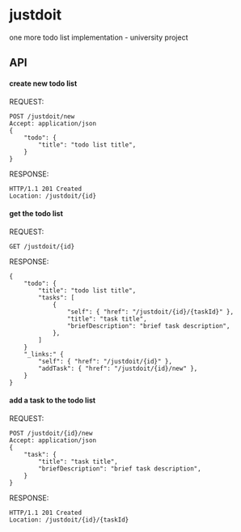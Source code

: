 # justdoit
one more todo list implementation - university project

## API

#### create new todo list
REQUEST:
```
POST /justdoit/new
Accept: application/json
{
	"todo": {
		"title": "todo list title",
	}
}
```
RESPONSE:
```
HTTP/1.1 201 Created
Location: /justdoit/{id}
```
#### get the todo list
REQUEST:
```
GET /justdoit/{id}
```
RESPONSE:
```
{
	"todo": {
		"title": "todo list title",
		"tasks": [
			{
				"self": { "href": "/justdoit/{id}/{taskId}" },
				"title": "task title",
				"briefDescription": "brief task description",
			},
		]
	}
	"_links:" {
		"self": { "href": "/justdoit/{id}" },
		"addTask": { "href": "/justdoit/{id}/new" },
	}
}
```
#### add a task to the todo list
REQUEST:
```
POST /justdoit/{id}/new
Accept: application/json
{
	"task": {
		"title": "task title",
		"briefDescription": "brief task description",
	}
}
```
RESPONSE:
```
HTTP/1.1 201 Created
Location: /justdoit/{id}/{taskId}
```

